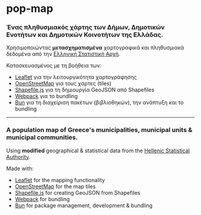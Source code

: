 # pop-map

### Ένας πληθυσμιακός χάρτης των Δήμων, Δημοτικών Ενοτήτων και Δημοτικών Κοινοτήτων της Ελλάδας.

Χρησιμοποιώντας **μετασχηματισμένα** χαρτογραφικά και πληθυσμιακά δεδομένα από την [Ελληνική Στατιστική Αρχή](https://www.statistics.gr/el/home).

Κατασκευασμένος με τη βοήθεια των:
- [Leaflet](https://leafletjs.com/) για την λειτουργικότητα χαρτογράφησης
- [OpenStreetMap](https://www.openstreetmap.org) για τους χάρτες (tiles)
- [Shapefile.js](https://github.com/calvinmetcalf/shapefile-js) για τη δημιουργία GeoJSON από Shapefiles
- [Webpack](https://webpack.js.org/) για το bundling
- [Bun](https://bun.sh/) για τη διαχείριση πακέτων (βιβλιοθηκών), την ανάπτυξη και το bundling

<hr />

### A population map of Greece's municipalities, municipal units & municipal communities.

Using **modified** geographical & statistical data from the [Hellenic Statistical Authority](https://www.statistics.gr/en/home).

Made with:
- [Leaflet](https://leafletjs.com/) for the mapping functionality
- [OpenStreetMap](https://www.openstreetmap.org) for the map tiles
- [Shapefile.js](https://github.com/calvinmetcalf/shapefile-js) for creating GeoJSON from Shapefiles
- [Webpack](https://webpack.js.org/) for bundling
- [Bun](https://bun.sh/) for package management, development & bundling
